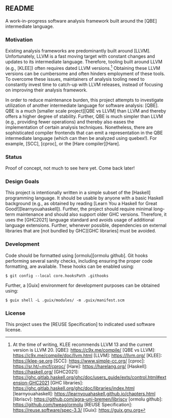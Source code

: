 <!--
SPDX-FileCopyrightText: 2025 Sören Tempel <soeren+git@soeren-tempel.net>

SPDX-License-Identifier: GPL-3.0-only
-->

## README

A work-in-progress software analysis framework built around the [QBE] intermediate language.

### Motivation

Existing analysis frameworks are predominantly built around [LLVM].
Unfortunately, LLVM is a fast moving target with constant changes and updates to its intermediate language.
Therefore, tooling built around LLVM (e.g., [KLEE]) often requires dated LLVM versions.[^1]
Obtaining these LLVM versions can be cumbersome and often hinders employment of these tools.
To overcome these issues, maintainers of analysis tooling need to constantly invest time to catch-up with LLVM releases, instead of focusing on improving their analysis framework.

In order to reduce maintenance burden, this project attempts to investigate utilization of another intermediate language for software analysis: [QBE].
QBE is a much [smaller scale project][QBE vs LLVM] than LLVM and thereby offers a higher degree of stability.
Further, QBE is much simpler than LLVM (e.g., providing fewer operations) and thereby also eases the implementation of certain analysis techniques.
Nonetheless, there are sophisticated compiler frontends that can emit a representation in the QBE intermediate language (which can then be analyzed using quebex!).
For example, [SCC], [cproc], or the [Hare compiler][Hare].

### Status

Proof of concept, not much to see here yet.
Come back later!

### Design Goals

This project is intentionally written in a simple subset of the [Haskell] programming language.
It should be usable by anyone with a basic Haskell background (e.g., as obtained by reading [Learn You a Haskell for Great Good!][learnyouahaskell]).
Further, the project should require minimal long-term maintenance and should also support older GHC versions.
Therefore, it uses the [GHC2021] language standard and avoids usage of additional language extensions.
Further, whenever possible, dependencies on external libraries that are [not bundled by GHC][GHC libraries] must be avoided.

### Development

Code should be formatted using [ormolu][ormolu github].
Git hooks performing several sanity checks, including ensuring the proper code formatting, are available.
These hooks can be enabled using:

	$ git config --local core.hooksPath .githooks

Further, a [Guix] environment for development purposes can be obtained using:

	$ guix shell -L .guix/modules/ -m .guix/manifest.scm

### License

This project uses the [REUSE Specification] to indicated used software license.

[^1]: At the time of writing, KLEE recommends LLVM 13 and the current version is LLVM 20.
[QBE]: https://c9x.me/compile/
[QBE vs LLVM]: https://c9x.me/compile/doc/llvm.html
[LLVM]: https://llvm.org/
[KLEE]: https://klee-se.org
[SCC]: https://www.simple-cc.org/
[cproc]: https://sr.ht/~mcf/cproc/
[Hare]: https://harelang.org/
[Haskell]: https://haskell.org/
[GHC2021]: https://ghc.gitlab.haskell.org/ghc/doc/users_guide/exts/control.html#extension-GHC2021
[GHC libraries]: https://ghc.gitlab.haskell.org/ghc/doc/libraries/index.html
[learnyouahaskell]: https://learnyouahaskell.github.io/chapters.html
[libriscv]: https://github.com/agra-uni-bremen/libriscv
[ormolu github]: https://github.com/tweag/ormolu
[REUSE Specification]: https://reuse.software/spec-3.3/
[Guix]: https://guix.gnu.org
